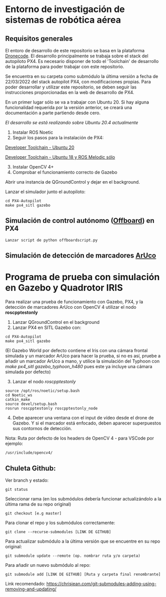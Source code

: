 # Entorno de investigación de sistemas de robótica aérea
## Requisitos generales
El entoro de desarrollo de este repositorio se basa en la plataforma [Dronecode](https://www.dronecode.org/). 
El desarrollo principalmente se trabaja sobre el stack del autopiloto PX4. Es necesario disponer de todo el 'Toolchain' de desarrollo de la plataforma para poder trabajar con este repositorio. 

Se encuentra en su carpeta como submódulo la última versión a fecha de 22/03/2022 del stack autopilot PX4, con modificaciones propias. Para poder desarrollar y utilizar este repositorio, se deben seguir las instrucciones proporcionadas en la web de desarrollo de PX4.

En un primer lugar sólo se va a trabajar con Ubuntu 20. Si hay alguna funcionalidad requerida por la versión anterior, se creará una documentación a parte partiendo desde cero.

*El desarrollo se está realizando sobre Ubuntu 20.4 actualmente*

1. Instalar ROS Noetic
2. Seguir los pasos para la instalación de PX4: 

[Developer Toolchain - Ubuntu 20](https://docs.px4.io/master/en/dev_setup/dev_env_linux_ubuntu.html#rosgazebo)

[Developer Toolchain - Ubuntu 18 y ROS Melodic sólo](https://docs.px4.io/master/en/dev_setup/dev_env_linux_ubuntu.html#rosgazebo)

3. Instalar OpenCV 4+
4. Comprobar el funcionamiento correcto de Gazebo

Abrir una instancia de QGroundControl y dejar en el background.

Lanzar el simulador junto el autopiloto:
```
cd PX4-Autopilot
make px4_sitl gazebo
```

## Simulación de control autónomo ([Offboard](https://docs.px4.io/master/en/flight_modes/offboard.html)) en PX4
```
Lanzar script de python offboardscript.py
```
## Simulación de detección de marcadores [ArUco](https://www.uco.es/investiga/grupos/ava/node/26)
# Programa de prueba con simulación en Gazebo y Quadrotor IRIS
Para realizar una prueba de funcionamiento con Gazebo, PX4, y la detección de marcadores ArUco con OpenCV 4 utilizar el nodo **roscpptestonly**

1. Lanzar QGroundControl en el background
2. Lanzar PX4 en SITL Gazebo con:
```
cd PX4-Autopilot
make px4_sitl gazebo
```
(El Gazebo World por defecto contiene el Iris con una cámara frontal simulada y un marcador ArUco para hacer la prueba, si no es así, pruebe a añadir un marcador ArUco a mano, y utilice la simulación del Typhoon con *make px4_sitl gazebo_typhoon_h480* pues este ya incluye una cámara simulada por defecto)

3. Lanzar el nodo *roscpptestonly*
```
source /opt/ros/noetic/setup.bash
cd Noetic_ws
catkin_make
source devel/setup.bash
rosrun roscpptestonly roscpptestonly_node
```
4. Debe aparecer una ventana con el input de vídeo desde el drone de Gazebo. Y si el marcador está enfocado, deben aparecer superpuestos sus contornos de detección.

Nota: Ruta por defecto de los headers de OpenCV 4 - para VSCode por ejemplo:
```
/usr/include/opencv4/
```

## Chuleta Github:

Ver branch y estado:
```
git status
```
Seleccionar rama (en los submódulos debería funcionar actualizándolo a la última rama de su repo original)
```
git checkout [e.g master]
```
Para clonar el repo y los submódulos correctamente:
```
git clone --recurse-submodules [LINK DE GITHUB]
```
Para actualizar submódulo a la última versión que se encuentre en su repo original:
```
git submodule update --remote (op. nombrar ruta y/o carpeta)
```
Para añadir un nuevo submódulo al repo:
```
git submodule add [LINK DE GITHUB] [Ruta y carpeta final renombrante]
```
Link recomendado: https://chrisjean.com/git-submodules-adding-using-removing-and-updating/
